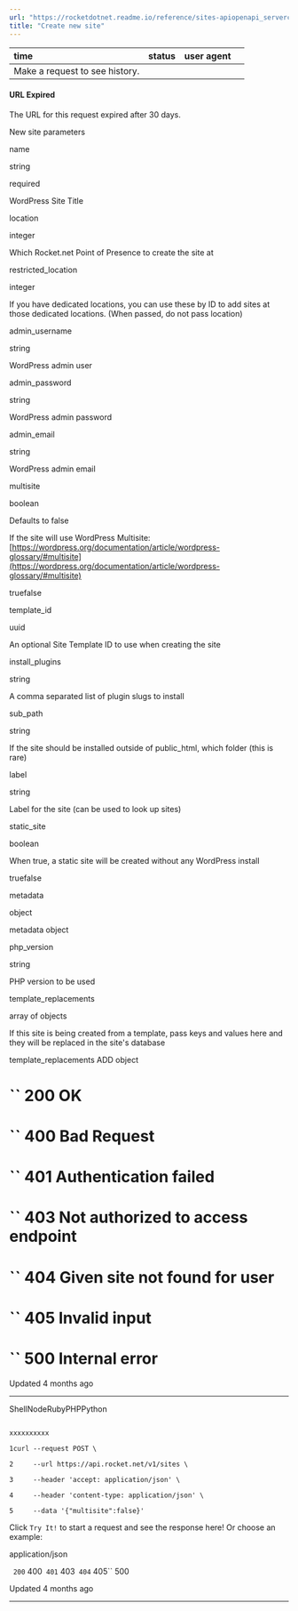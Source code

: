 ```yaml
---
url: "https://rocketdotnet.readme.io/reference/sites-apiopenapi_servercontrollerssites_controllersites_post"
title: "Create new site"
---
```


| time | status | user agent |  |
| :-- | :-- | :-- | :-- |
| Make a request to see history. |

#### URL Expired

The URL for this request expired after 30 days.

New site parameters

name

string

required

WordPress Site Title

location

integer

Which Rocket.net Point of Presence to create the site at

restricted\_location

integer

If you have dedicated locations, you can use these by ID to add sites at those dedicated locations. (When passed, do not pass location)

admin\_username

string

WordPress admin user

admin\_password

string

WordPress admin password

admin\_email

string

WordPress admin email

multisite

boolean

Defaults to false

If the site will use WordPress Multisite: [https://wordpress.org/documentation/article/wordpress-glossary/#multisite](https://wordpress.org/documentation/article/wordpress-glossary/#multisite)

truefalse

template\_id

uuid

An optional Site Template ID to use when creating the site

install\_plugins

string

A comma separated list of plugin slugs to install

sub\_path

string

If the site should be installed outside of public\_html, which folder (this is rare)

label

string

Label for the site (can be used to look up sites)

static\_site

boolean

When true, a static site will be created without any WordPress install

truefalse

metadata

object

metadata object

php\_version

string

PHP version to be used

template\_replacements

array of objects

If this site is being created from a template, pass keys and values here and they will be replaced in the site's database

template\_replacements
ADD object

# `` 200      OK

# `` 400      Bad Request

# `` 401      Authentication failed

# `` 403      Not authorized to access endpoint

# `` 404      Given site not found for user

# `` 405      Invalid input

# `` 500      Internal error

Updated 4 months ago

* * *

ShellNodeRubyPHPPython

```

xxxxxxxxxx

1curl --request POST \

2     --url https://api.rocket.net/v1/sites \

3     --header 'accept: application/json' \

4     --header 'content-type: application/json' \

5     --data '{"multisite":false}'

```

Click `Try It!` to start a request and see the response here! Or choose an example:

application/json

`` 200`` 400`` 401`` 403`` 404`` 405`` 500

Updated 4 months ago

* * *